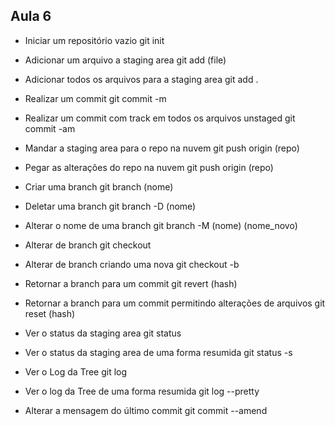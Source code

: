## Aula 6
- Iniciar um repositório vazio
    git init

- Adicionar um arquivo a staging area
    git add (file)

- Adicionar todos os arquivos para a staging area
    git add .

- Realizar um commit 
    git commit -m 

- Realizar um commit com track em todos os arquivos unstaged
    git commit -am

- Mandar a staging area para o repo na nuvem 
    git push origin (repo)

- Pegar as alterações do repo na nuvem
    git push origin (repo)

- Criar uma branch 
    git branch (nome)

- Deletar uma branch 
    git branch -D (nome)

- Alterar o nome de uma branch 
    git branch -M (nome) (nome_novo) 

- Alterar de branch
    git checkout 

- Alterar de branch criando uma nova
    git checkout -b

- Retornar a branch para um commit 
    git revert (hash)

- Retornar a branch para um commit permitindo alterações de arquivos
    git reset (hash)

- Ver o status da staging area
    git status

- Ver o status da staging area de uma forma resumida
    git status -s

- Ver o Log da Tree
    git log

- Ver o log da Tree de uma forma resumida 
    git log --pretty

- Alterar a mensagem do último commit 
    git commit --amend 
    